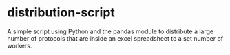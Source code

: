 # distribution-script
A simple script using Python and the pandas module to distribute a large number of protocols that are inside an excel spreadsheet to a set number of workers.
